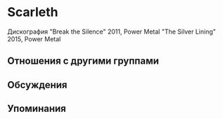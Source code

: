 # Scarleth

Дискография
"Break the Silence" 2011, Power Metal
"The Silver Lining" 2015, Power Metal

## Отношения с другими группами


## Обсуждения


## Упоминания

